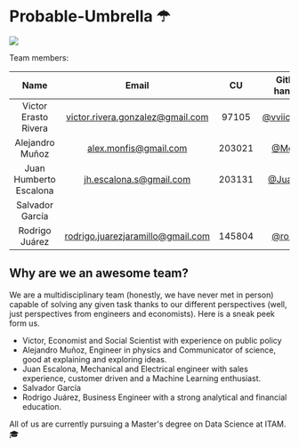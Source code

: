 # Probable-Umbrella ☂

![](images/data_rain.gif)

Team members:

|**Name**|**Email**|**CU**|**Github handler**| 
|:---:|:---:|:---:|:---:|
| Victor Erasto Rivera | victor.rivera.gonzalez@gmail.com| 97105 | [@vviiccttoorr](https://github.com/vviiccttoorr)| 
| Alejandro Muñoz | alex.monfis@gmail.com | 203021 | [@Monfiz](https://github.com/Monfiz) | 
| Juan Humberto Escalona| jh.escalona.s@gmail.com | 203131 | [@Juanes8](https://github.com/Juanes8)| 
| Salvador García  | | | | 
| Rodrigo Juárez | rodrigo.juarezjaramillo@gmail.com | 145804 | [@ro-juja](https://github.com/ro-juja)| 

## Why are we an awesome team?

We are a multidisciplinary team (honestly, we have never met in person) capable of solving any given task thanks to our different perspectives (well, just perspectives from engineers and economists). Here is a sneak peek form us.
- Victor, Economist and Social Scientist with experience on public policy
- Alejandro Muñoz, Engineer in physics and Communicator of science, good at explaining and exploring ideas.  
- Juan Escalona, Mechanical and Electrical engineer with sales experience, customer driven and a Machine Learning enthusiast.
- Salvador García
- Rodrigo Juárez, Business Engineer with a strong analytical and financial education.

All of us are currently pursuing a Master's degree on Data Science at ITAM.  🎓 
